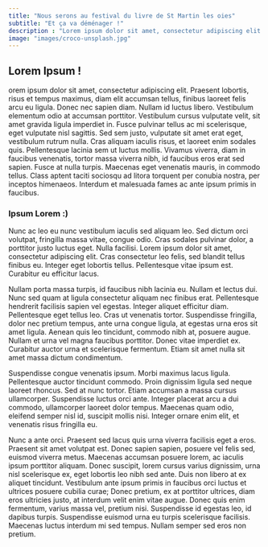 ```yaml
---
title: "Nous serons au festival du livre de St Martin les oies"
subtitle: "Et ça va déménager !"
description : "Lorem ipsum dolor sit amet, consectetur adipiscing elit. Praesent lobortis, risus et tempus maximus, diam elit accumsan tellus, finibus laoreet felis arcu eu ligula."
image: "images/croco-unsplash.jpg"
---
```

## Lorem Ipsum !
orem ipsum dolor sit amet, consectetur adipiscing elit. Praesent lobortis, risus et tempus maximus, diam elit accumsan tellus, finibus laoreet felis arcu eu ligula. Donec nec sapien diam. Nullam id luctus libero. Vestibulum elementum odio at accumsan porttitor. Vestibulum cursus vulputate velit, sit amet gravida ligula imperdiet in. Fusce pulvinar tellus ac mi scelerisque, eget vulputate nisl sagittis. Sed sem justo, vulputate sit amet erat eget, vestibulum rutrum nulla. Cras aliquam iaculis risus, et laoreet enim sodales quis. Pellentesque lacinia sem ut luctus mollis. Vivamus viverra, diam in faucibus venenatis, tortor massa viverra nibh, id faucibus eros erat sed sapien. Fusce at nulla turpis. Maecenas eget venenatis mauris, in commodo tellus. Class aptent taciti sociosqu ad litora torquent per conubia nostra, per inceptos himenaeos. Interdum et malesuada fames ac ante ipsum primis in faucibus.

### Ipsum Lorem :)
Nunc ac leo eu nunc vestibulum iaculis sed aliquam leo. Sed dictum orci volutpat, fringilla massa vitae, congue odio. Cras sodales pulvinar dolor, a porttitor justo luctus eget. Nulla facilisi. Lorem ipsum dolor sit amet, consectetur adipiscing elit. Cras consectetur leo felis, sed blandit tellus finibus eu. Integer eget lobortis tellus. Pellentesque vitae ipsum est. Curabitur eu efficitur lacus.

Nullam porta massa turpis, id faucibus nibh lacinia eu. Nullam et lectus dui. Nunc sed quam at ligula consectetur aliquam nec finibus erat. Pellentesque hendrerit facilisis sapien vel egestas. Integer aliquet efficitur diam. Pellentesque eget tellus leo. Cras ut venenatis tortor. Suspendisse fringilla, dolor nec pretium tempus, ante urna congue ligula, at egestas urna eros sit amet ligula. Aenean quis leo tincidunt, commodo nibh at, posuere augue. Nullam et urna vel magna faucibus porttitor. Donec vitae imperdiet ex. Curabitur auctor urna et scelerisque fermentum. Etiam sit amet nulla sit amet massa dictum condimentum.

Suspendisse congue venenatis ipsum. Morbi maximus lacus ligula. Pellentesque auctor tincidunt commodo. Proin dignissim ligula sed neque laoreet rhoncus. Sed at nunc tortor. Etiam accumsan a massa cursus ullamcorper. Suspendisse luctus orci ante. Integer placerat arcu a dui commodo, ullamcorper laoreet dolor tempus. Maecenas quam odio, eleifend semper nisl id, suscipit mollis nisi. Integer ornare enim elit, et venenatis risus fringilla eu.

Nunc a ante orci. Praesent sed lacus quis urna viverra facilisis eget a eros. Praesent sit amet volutpat est. Donec sapien sapien, posuere vel felis sed, euismod viverra metus. Maecenas accumsan posuere lorem, ac iaculis ipsum porttitor aliquam. Donec suscipit, lorem cursus varius dignissim, urna nisl scelerisque ex, eget lobortis leo nibh sed ante. Duis non libero at ex aliquet tincidunt. Vestibulum ante ipsum primis in faucibus orci luctus et ultrices posuere cubilia curae; Donec pretium, ex at porttitor ultrices, diam eros ultricies justo, at interdum velit enim vitae augue. Donec quis enim fermentum, varius massa vel, pretium nisi. Suspendisse id egestas leo, id dapibus turpis. Suspendisse euismod urna eu turpis scelerisque facilisis. Maecenas luctus interdum mi sed tempus. Nullam semper sed eros non pretium.
